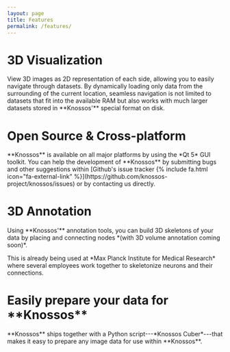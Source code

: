 ```yaml
---
layout: page
title: Features
permalink: /features/
---
```

<div class="row">
<div class="col-md-6 features-leftcol wp1">

<h1>3D Visualization</h1>
<p class="margin-bottom">View 3D images as 2D representation of each side, allowing you to easily navigate through datasets. By dynamically loading only data from the surrounding of the current location, seamless navigation is not limited to datasets that fit into the available RAM but also works with much larger datasets stored in **Knossos'** special format on disk.</p>


<h1>Open Source &amp; Cross-platform</h1>
<p class="margin-bottom">**Knossos** is available on all major platforms by using the *Qt 5* GUI toolkit. You can help the development of **Knossos** by submitting bugs and other suggestions within [Github's issue tracker {% include fa.html icon="fa-external-link" %}](https://github.com/knossos-project/knossos/issues) or by contacting us directly.</p>

</div>

<div class="col-md-6 features-rightcol wp2">
<h1>3D Annotation</h1>
<p>Using **Knossos'** annotation tools, you can build 3D skeletons of your data by placing and connecting nodes *(with 3D volume annotation coming soon)*.</p>

<p class="margin-bottom">This is already being used at *Max Planck Institute for Medical Research* where several employees work together to skeletonize neurons and their connections.</p>

<h1>Easily prepare your data for **Knossos**</h1>
<p>**Knossos** ships together with a Python script---*Knossos Cuber*---that makes it easy to prepare any image data for use within **Knossos**.</p>
</div>
</div>